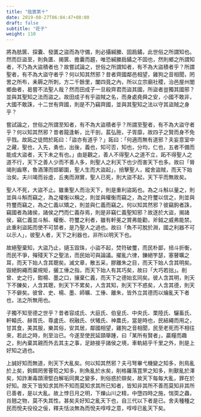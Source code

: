 ```yaml
---
title: "胠篋第十"
date: 2019-08-27T06:04:47+08:00
draft: false
subtitle: "莊子"
weight: 110
---
```




將為胠篋、探囊、發匱之盜而為守備，則必攝緘縢、固扃鐍，此世俗之所謂知也。然而巨盜至，則負匱、揭篋、擔囊而趨，唯恐緘縢扃鐍之不固也，然則鄉之所謂知者，不乃為大盜積者也？故嘗試論之，世俗之所謂知者，有不為大盜積者乎？所謂聖者，有不為大盜守者乎？何以知其然邪？昔者齊國鄰邑相望，雞狗之音相聞，罔罟之所布，耒耨之所刺，方二千餘里，闔四竟之內，所以立宗廟社稷，治邑屋州閭鄉曲者，曷嘗不法聖人哉？然而田成子一旦殺齊君而盜其國，所盜者豈獨其國邪？並與其聖知之法而盜之。故田成子有乎盜賊之名，而身處堯舜之安，小國不敢非，大國不敢誅，十二世有齊國，則是不乃竊齊國，並與其聖知之法以守其盜賊之身乎？

嘗試論之，世俗之所謂至知者，有不為大盜積者乎？所謂至聖者，有不為大盜守者乎？何以知其然邪？昔者龍逢斬，比干剖，萇弘胣，子胥靡，故四子之賢而身不免乎戮。故跖之徒問於跖曰：「<span class="text-secondary">盜亦有道乎？</span>」跖曰：「<span class="text-secondary">何適而無有道邪？夫妄意室中之藏，聖也，入先，勇也，出後，義也，知可否，知也，分均，仁也，五者不備而能成大盜者，天下未之有也。</span>」由是觀之，善人不得聖人之道不立，跖不得聖人之道不行，天下之善人少而不善人多，則聖人之利天下也少而害天下也多。故曰「脣竭則齒寒，魯酒薄而邯鄲圍，聖人生而大盜起」，掊擊聖人，縱舍盜賊，而天下始治矣。夫川竭而谷虛，丘夷而淵實，聖人已死，則大盜不起，天下平而無故矣。

聖人不死，大盜不止。雖重聖人而治天下，則是重利盜跖也。為之斗斛以量之，則並與斗斛而竊之，為之權衡以稱之，則並與權衡而竊之，為之符璽以信之，則並與符璽而竊之，為之仁義以矯之，則並與仁義而竊之。何以知其然邪？彼竊鉤者誅，竊國者為諸侯，諸侯之門而仁義存焉，則是非竊仁義聖知邪？故逐於大盜，揭諸侯，竊仁義並斗斛、權衡、符璽之利者，雖有軒冕之賞弗能勸，斧鉞之威弗能禁。此重利盜跖而使不可禁者，是乃聖人之過也。故曰「魚不可脫於淵，國之利器不可以示人」，彼聖人者，天下之利器也，非所以明天下也。

故絕聖棄知，大盜乃止，擿玉毀珠，小盜不起，焚符破璽，而民朴鄙，掊斗折衡，而民不爭，殫殘天下之聖法，而民始可與論議。擢亂六律，鑠絕竽瑟，塞瞽曠之耳，而天下始人含其聰矣。滅文章，散五采，膠離朱之目，而天下始人含其明矣。毀絕鉤繩而棄規矩，攦工倕之指，而天下始人有其巧矣，故曰「大巧若拙」。削曾、史之行，鉗楊、墨之口，攘棄仁義，而天下之德始玄同矣。彼人含其明，則天下不鑠矣，人含其聰，則天下不累矣，人含其知，則天下不惑矣，人含其德，則天下不僻矣。彼曾、史、楊、墨、師曠、工倕、離朱，皆外立其德而以爚亂天下者也，法之所無用也。

子獨不知至德之世乎？昔者容成氏、大庭氏、伯皇氏、中央氏、栗陸氏、驪畜氏、軒轅氏、赫胥氏、尊盧氏、祝融氏、伏犧氏、神農氏，當是時也，民結繩而用之，甘其食，美其服，樂其俗，安其居，鄰國相望，雞狗之音相聞，民至老死而不相往來，若此之時，則至治已。今遂至使民延頸舉踵，曰「某所有賢者」，贏糧而趣之，則內棄其親而外去其主之事，足跡接乎諸侯之境，車軌結乎千里之外，則是上好知之過也。

上誠好知而無道，則天下大亂矣。何以知其然邪？夫弓弩畢弋機變之知多，則鳥亂於上矣，鉤餌罔罟罾笱之知多，則魚亂於水矣，削格羅落罝罘之知多，則獸亂於澤矣，知詐漸毒頡滑堅白解垢同異之變多，則俗惑於辯矣，故天下每每大亂，罪在於好知。故天下皆知求其所不知而莫知求其所已知者，皆知非其所不善而莫知非其所已善者，是以大亂。故上悖日月之明，下爍山川之精，中墮四時之施，惴耎之蟲，肖翹之物，莫不失其性。甚矣夫好知之亂天下也，自三代以下者是已。舍夫種種之民而悅夫役役之佞，釋夫恬淡無為而悅夫啍啍之意，啍啍已亂天下矣。